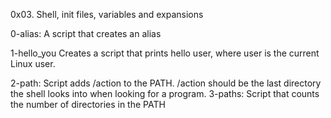 0x03. Shell, init files, variables and expansions

0-alias: A script that creates an alias

1-hello_you Creates a script that prints hello user, where user is the current Linux user.

2-path: Script adds /action to the PATH. /action should be the last directory the shell looks into when looking for a program.
3-paths: Script that counts the number of directories in the PATH

